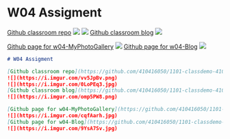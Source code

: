 # W04 Assigment

[Github classroom repo](https://github.com/410416050/1101-classdemo-410416050/blob/main/w04/imageGallery.html)
![](https://i.imgur.com/vv5JpBv.png)
![](https://i.imgur.com/0LoPEq3.jpg)
[Github classroom blog](https://github.com/410416050/1101-classdemo-410416050/blob/main/w04/blog.html)
![](https://i.imgur.com/omp5PW8.png)

[Github page for w04-MyPhotoGallery](https://github.com/410416050/1101-classdemo-410416050/blob/main/w04/w04-MyPhotoGallery.html)
![](https://i.imgur.com/cqfAarh.jpg)
[Github page for w04-Blog](https://github.com/410416050/1101-classdemo-410416050/blob/main/w04/w04%20--%20Blog.html)
![](https://i.imgur.com/9YsA7Sv.jpg)

```markdown
# W04 Assigment

[Github classroom repo](https://github.com/410416050/1101-classdemo-410416050/blob/main/w04/imageGallery.html)
![](https://i.imgur.com/vv5JpBv.png)
![](https://i.imgur.com/0LoPEq3.jpg)
[Github classroom blog](https://github.com/410416050/1101-classdemo-410416050/blob/main/w04/blog.html)
![](https://i.imgur.com/omp5PW8.png)

[Github page for w04-MyPhotoGallery](https://github.com/410416050/1101-classdemo-410416050/blob/main/w04/w04-MyPhotoGallery.html)
![](https://i.imgur.com/cqfAarh.jpg)
[Github page for w04-Blog](https://github.com/410416050/1101-classdemo-410416050/blob/main/w04/w04%20--%20Blog.html)
![](https://i.imgur.com/9YsA7Sv.jpg)
```
